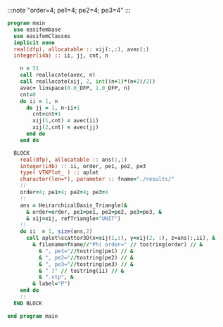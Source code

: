 :::note "order=4; pe1=4; pe2=4; pe3=4"
:::

```fortran
program main
  use easifembase
  use easifemClasses
  implicit none
  real(dfp), allocatable :: xij(:,:), avec(:)
  integer(i4b) :: ii, jj, cnt, n

    n = 51
    call reallocate(avec, n)
    call reallocate(xij, 2, int((n+1)*(n+2)/2))
    avec= linspace(0.0_DFP, 1.0_DFP, n)
    cnt=0
    do ii = 1, n
      do jj = 1, n-ii+1
        cnt=cnt+1
        xij(1,cnt) = avec(ii)
        xij(2,cnt) = avec(jj)
      end do
    end do

  BLOCK
    real(dfp), allocatable :: ans(:,:)
    integer(i4b) :: ii, order, pe1, pe2, pe3
    type( VTKPlot_ ) :: aplot
    character(len=*), parameter :: fname="./results/"
    !!
    order=4; pe1=4; pe2=4; pe3=4
    !!
    ans = HeirarchicalBasis_Triangle(&
      & order=order, pe1=pe1, pe2=pe2, pe3=pe3, &
      & xij=xij, refTriangle="UNIT")
    !!
    do ii  = 1, size(ans,2)
      call aplot%scatter3D(x=xij(1,:), y=xij(2, :), z=ans(:,ii), &
        & filename=fname//"Ph( order=" // tostring(order) // &
          & ", pe1="//tostring(pe1) // &
          & ", pe2="//tostring(pe2) // &
          & ", pe3="//tostring(pe3) // &
          & " )" // tostring(ii) // &
          & ".vtp", &
        & label="P")
    end do
    !!
  END BLOCK

end program main
```

<!-- | | | | -->
<!-- |:---: | :---: | :---: | -->
<!-- | ![](./Ph444/Ph444-1.png) | ![](./Ph444/Ph444-2.png) | ![](./Ph444/Ph444-3.png) | -->
<!-- | ![](./Ph444/Ph444-4.png) | ![](./Ph444/Ph444-5.png) | ![](./Ph444/Ph444-6.png) | -->
<!-- | ![](./Ph444/Ph444-7.png) | ![](./Ph444/Ph444-8.png) | ![](./Ph444/Ph444-9.png) | -->
<!-- | ![](./Ph444/Ph444-10.png) | ![](./Ph444/Ph444-11.png) | ![](./Ph444/Ph444-12.png) | -->
<!-- | ![](./Ph444/Ph444-13.png) | ![](./Ph444/Ph444-14.png) | ![](./Ph444/Ph444-15.png) | -->
